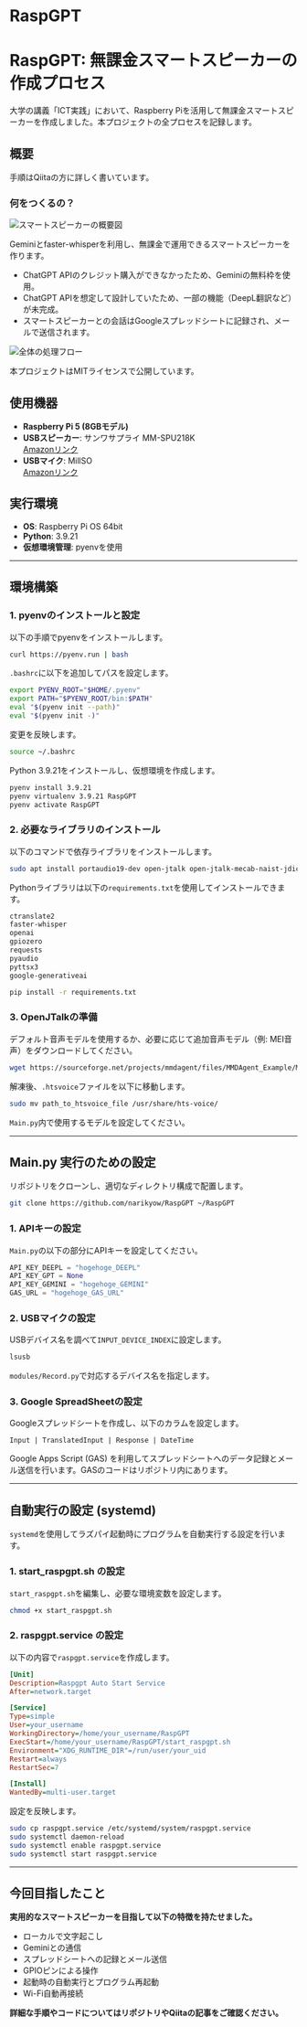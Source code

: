 # RaspGPT

# RaspGPT: 無課金スマートスピーカーの作成プロセス

大学の講義「ICT実践」において、Raspberry Piを活用して無課金スマートスピーカーを作成しました。本プロジェクトの全プロセスを記録します。

## 概要

手順はQiitaの方に詳しく書いています。



### 何をつくるの？
![スマートスピーカーの概要図](https://qiita-image-store.s3.ap-northeast-1.amazonaws.com/0/3984207/071c1138-6224-0b8f-a758-56b9953830f7.png)

Geminiとfaster-whisperを利用し、無課金で運用できるスマートスピーカーを作ります。

- ChatGPT APIのクレジット購入ができなかったため、Geminiの無料枠を使用。
- ChatGPT APIを想定して設計していたため、一部の機能（DeepL翻訳など）が未完成。
- スマートスピーカーとの会話はGoogleスプレッドシートに記録され、メールで送信されます。

![全体の処理フロー](https://qiita-image-store.s3.ap-northeast-1.amazonaws.com/0/3984207/86f30ca3-dfa5-8ec3-484b-64b3d22a4535.png)

本プロジェクトはMITライセンスで公開しています。

## 使用機器
- **Raspberry Pi 5 (8GBモデル)**
- **USBスピーカー**: サンワサプライ MM-SPU218K  
  [Amazonリンク](https://www.amazon.co.jp/dp/B0CKKW6Z32)
- **USBマイク**: MillSO  
  [Amazonリンク](https://www.amazon.co.jp/dp/B0CHTVQK9D/)

## 実行環境
- **OS**: Raspberry Pi OS 64bit
- **Python**: 3.9.21
- **仮想環境管理**: pyenvを使用

---

## 環境構築

### 1. pyenvのインストールと設定
以下の手順でpyenvをインストールします。

```bash
curl https://pyenv.run | bash
```

`.bashrc`に以下を追加してパスを設定します。

```bash
export PYENV_ROOT="$HOME/.pyenv"
export PATH="$PYENV_ROOT/bin:$PATH"
eval "$(pyenv init --path)"
eval "$(pyenv init -)"
```

変更を反映します。

```bash
source ~/.bashrc
```

Python 3.9.21をインストールし、仮想環境を作成します。

```bash
pyenv install 3.9.21
pyenv virtualenv 3.9.21 RaspGPT
pyenv activate RaspGPT
```

### 2. 必要なライブラリのインストール
以下のコマンドで依存ライブラリをインストールします。

```bash
sudo apt install portaudio19-dev open-jtalk open-jtalk-mecab-naist-jdic hts-voice-nitech-jp-atr503-m001
```

Pythonライブラリは以下の`requirements.txt`を使用してインストールできます。

```txt
ctranslate2
faster-whisper
openai
gpiozero
requests
pyaudio
pyttsx3
google-generativeai
```

```bash
pip install -r requirements.txt
```

### 3. OpenJTalkの準備
デフォルト音声モデルを使用するか、必要に応じて追加音声モデル（例: MEI音声）をダウンロードしてください。

```bash
wget https://sourceforge.net/projects/mmdagent/files/MMDAgent_Example/MMDAgent_Example-1.6/MMDAgent_Example-1.6.zip
```

解凍後、`.htsvoice`ファイルを以下に移動します。

```bash
sudo mv path_to_htsvoice_file /usr/share/hts-voice/
```

`Main.py`内で使用するモデルを設定してください。

---

## Main.py 実行のための設定

リポジトリをクローンし、適切なディレクトリ構成で配置します。

```bash
git clone https://github.com/narikyow/RaspGPT ~/RaspGPT
```

### 1. APIキーの設定
`Main.py`の以下の部分にAPIキーを設定してください。

```python
API_KEY_DEEPL = "hogehoge_DEEPL"
API_KEY_GPT = None
API_KEY_GEMINI = "hogehoge_GEMINI"
GAS_URL = "hogehoge_GAS_URL"
```

### 2. USBマイクの設定
USBデバイス名を調べて`INPUT_DEVICE_INDEX`に設定します。

```bash
lsusb
```

`modules/Record.py`で対応するデバイス名を指定します。

### 3. Google SpreadSheetの設定
Googleスプレッドシートを作成し、以下のカラムを設定します。

```
Input | TranslatedInput | Response | DateTime
```

Google Apps Script (GAS) を利用してスプレッドシートへのデータ記録とメール送信を行います。GASのコードはリポジトリ内にあります。

---

## 自動実行の設定 (systemd)

`systemd`を使用してラズパイ起動時にプログラムを自動実行する設定を行います。

### 1. start_raspgpt.sh の設定
`start_raspgpt.sh`を編集し、必要な環境変数を設定します。

```bash
chmod +x start_raspgpt.sh
```

### 2. raspgpt.service の設定
以下の内容で`raspgpt.service`を作成します。

```ini
[Unit]
Description=Raspgpt Auto Start Service
After=network.target

[Service]
Type=simple
User=your_username
WorkingDirectory=/home/your_username/RaspGPT
ExecStart=/home/your_username/RaspGPT/start_raspgpt.sh
Environment="XDG_RUNTIME_DIR"=/run/user/your_uid
Restart=always
RestartSec=7

[Install]
WantedBy=multi-user.target
```

設定を反映します。

```bash
sudo cp raspgpt.service /etc/systemd/system/raspgpt.service
sudo systemctl daemon-reload
sudo systemctl enable raspgpt.service
sudo systemctl start raspgpt.service
```

---

## 今回目指したこと

**実用的なスマートスピーカーを目指して以下の特徴を持たせました。**

- ローカルで文字起こし
- Geminiとの通信
- スプレッドシートへの記録とメール送信
- GPIOピンによる操作
- 起動時の自動実行とプログラム再起動
- Wi-Fi自動再接続

**詳細な手順やコードについてはリポジトリやQiitaの記事をご確認ください。**
